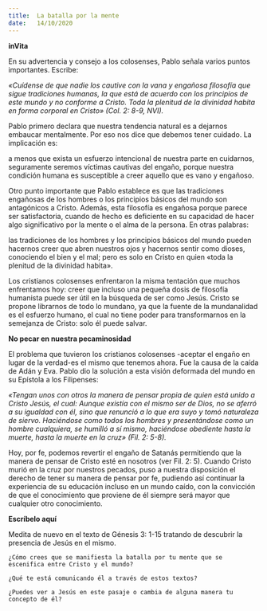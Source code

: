 ```yaml
---
title:  La batalla por la mente
date:   14/10/2020
---
```


**inVita**

En su advertencia y consejo a los colosenses, Pablo señala varios puntos importantes. Escribe:

_«Cuídense de que nadie los cautive con la vana y engañosa filosofía que sigue tradiciones humanas, la que está de acuerdo con los principios de este mundo y no conforme a Cristo. Toda la plenitud de la divinidad habita en forma corporal en Cristo» (Col. 2: 8-9, NVI)._

Pablo primero declara que nuestra tendencia natural es a dejarnos embaucar mentalmente. Por eso nos dice que debemos tener cuidado. La implicación es:

a menos que exista un esfuerzo intencional de nuestra parte en cuidarnos, seguramente seremos víctimas cautivas del engaño, porque nuestra condición humana es susceptible a creer aquello que es vano y engañoso.

Otro punto importante que Pablo establece es que las tradiciones engañosas de los hombres o los principios básicos del mundo son antagónicos a Cristo. Además, esta filosofía es engañosa porque parece ser satisfactoria, cuando de hecho es deficiente en su capacidad de hacer algo significativo por la mente o el alma de la persona. En otras palabras:

las tradiciones de los hombres y los principios básicos del mundo pueden hacernos creer que abren nuestros ojos y hacernos sentir como dioses, conociendo el bien y el mal; pero es solo en Cristo en quien «toda la plenitud de la divinidad habita».

Los cristianos colosenses enfrentaron la misma tentación que muchos enfrentamos hoy: creer que incluso una pequeña dosis de filosofía humanista puede ser útil en la búsqueda de ser como Jesús. Cristo se propone librarnos de todo lo mundano, ya que la fuente de la mundanalidad es el esfuerzo humano, el cual no tiene poder para transformarnos en la semejanza de Cristo: solo él puede salvar.

**No pecar en nuestra pecaminosidad**

El problema que tuvieron los cristianos colosenses -aceptar el engaño en lugar de la verdad-es el mismo que tenemos ahora. Fue la causa de la caída de Adán y Eva. Pablo dio la solución a esta visión deformada del mundo en su Epístola a los Filipenses:

_«Tengan unos con otros la manera de pensar propia de quien está unido a Cristo Jesús, el cual: Aunque existía con el mismo ser de Dios, no se aferró a su igualdad con él, sino que renunció a lo que era suyo y tomó naturaleza de siervo. Haciéndose como todos los hombres y presentándose como un hombre cualquiera, se humilló a sí mismo, haciéndose obediente hasta la muerte, hasta la muerte en la cruz» (Fil. 2: 5-8)._

Hoy, por fe, podemos revertir el engaño de Satanás permitiendo que la manera de pensar de Cristo esté en nosotros (ver Fil. 2: 5). Cuando Cristo murió en la cruz por nuestros pecados, puso a nuestra disposición el derecho de tener su manera de pensar por fe, pudiendo así continuar la experiencia de su educación incluso en un mundo caído, con la convicción de que el conocimiento que proviene de él siempre será mayor que cualquier otro conocimiento.

**Escríbelo aquí**

Medita de nuevo en el texto de Génesis 3: 1-15 tratando de descubrir la presencia de Jesús en el mismo.

`¿Cómo crees que se manifiesta la batalla por tu mente que se escenifica entre Cristo y el mundo?`

`¿Qué te está comunicando él a través de estos textos?`

`¿Puedes ver a Jesús en este pasaje o cambia de alguna manera tu concepto de él?`
